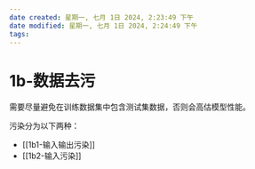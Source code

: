 ```yaml
---
date created: 星期一, 七月 1日 2024, 2:23:49 下午
date modified: 星期一, 七月 1日 2024, 2:24:49 下午
tags: 
---
```


# 1b-数据去污

需要尽量避免在训练数据集中包含测试集数据，否则会高估模型性能。

污染分为以下两种：
- [[1b1-输入输出污染]]
- [[1b2-输入污染]]